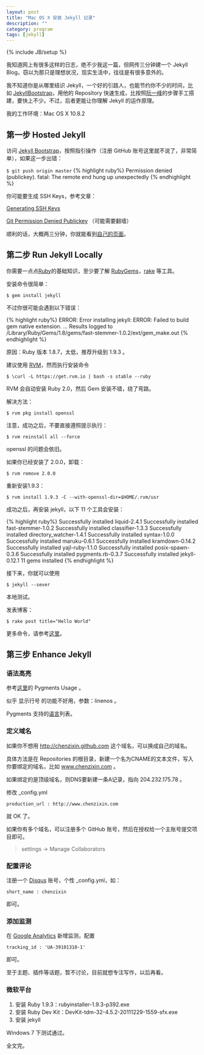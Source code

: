 ```yaml
---
layout: post
title: "Mac OS X 安装 Jekyll 记录"
description: ""
category: program
tags: [jekyll]
---
```

{% include JB/setup %}

我知道网上有很多这样的日志，绝不少我这一篇，但网传三分钟建一个 Jekyll Blog，窃以为那只是理想状况，现实生活中，往往是有很多意外的。

我不知道你是从哪里结识 Jekyll，一个好的引路人，也能节约你不少的时间，比如 [JekyllBootstrap](http://jekyllbootstrap.com/)，用他的 Repository 快速生成，比按照[阮一峰](http://www.ruanyifeng.com/blog/2012/08/blogging_with_jekyll.html)的步骤手工搭建，要快上不少。不过，后者更能让你理解 Jekyll 的运作原理。

我的工作环境：Mac OS X 10.8.2

## 第一步 Hosted Jekyll


访问 [Jekyll Bootstrap](http://jekyllbootstrap.com/)，按照指引操作（注册 GitHub 账号这里就不说了，非常简单），如果这一步出错：

`
$ git push origin master
`
{% highlight ruby%}
Permission denied (publickey).
fatal: The remote end hung up unexpectedly
{% endhighlight %}

你可能要生成 SSH Keys，参考文章：

[Generating SSH Keys](https://help.github.com/articles/generating-ssh-keys)

[Git Permission Denied Publickey](http://www.celticwolf.com/blog/2011/02/08/git-permission-denied-publickey/) （可能需要翻墙）

顺利的话，大概两三分钟，你就能看到[自己的页面](http://USERNAME.github.com)。

## 第二步 Run Jekyll Locally

你需要一点点[Ruby](http://www.ruby-lang.org/en/)的基础知识，至少要了解 [RubyGems](http://rubygems.org/)，[rake](http://rubygems.org/gems/rake) 等工具。

安装命令很简单：

`
$ gem install jekyll
`

不过你很可能会遇到以下错误：

{% highlight ruby%}
ERROR:  Error installing jekyll:
	ERROR: Failed to build gem native extension.
...
Results logged to /Library/Ruby/Gems/1.8/gems/fast-stemmer-1.0.2/ext/gem_make.out
{% endhighlight %}

原因：Ruby 版本 1.8.7，太低，推荐升级到 1.9.3 。

建议使用 [RVM](https://rvm.io/)，然而执行安装命令

`
$ \curl -L https://get.rvm.io | bash -s stable --ruby
`

RVM 会自动安装 Ruby 2.0，然后 Gem 安装不错，绕了弯路。

解决方法：

`
$ rvm pkg install openssl
`

注意，成功之后，不要直接遵照提示执行：

`
$ rvm reinstall all --force
`

openssl 的问题会依旧。

如果你已经安装了 2.0.0，卸载：

`
$ rvm remove 2.0.0
`

重新安装1.9.3：

`
$ rvm install 1.9.3 -C --with-openssl-dir=$HOME/.rvm/usr
`

成功之后，再安装 jekyll，以下 11 个工具会安装：

{% highlight ruby%}
Successfully installed liquid-2.4.1
Successfully installed fast-stemmer-1.0.2
Successfully installed classifier-1.3.3
Successfully installed directory_watcher-1.4.1
Successfully installed syntax-1.0.0
Successfully installed maruku-0.6.1
Successfully installed kramdown-0.14.2
Successfully installed yajl-ruby-1.1.0
Successfully installed posix-spawn-0.3.6
Successfully installed pygments.rb-0.3.7
Successfully installed jekyll-0.12.1
11 gems installed
{% endhighlight %}

接下来，你就可以使用

`
$ jekyll --sever
`

本地测试。

发表博客：

`
$ rake post title="Hello World"
`

更多命令，请参考[这里](http://jekyllbootstrap.com/usage/jekyll-quick-start.html)。

## 第三步 Enhance Jekyll


### 语法高亮

参考[这里](https://github.com/mojombo/jekyll/wiki/Install)的 Pygments Usage 。

似乎 显示行号 的功能不好用，参数：linenos 。

Pygments 支持的[语言](http://pygments.org/languages/)列表。

### 定义域名

如果你不想用 http://chenzixin.github.com 这个域名，可以换成自己的域名。

具体方法是在 Repositories 的根目录，新建一个名为CNAME的文本文件，写入你要绑定的域名，比如 www.chenzixin.com 。

如果绑定的是顶级域名，则DNS要新建一条A记录，指向 204.232.175.78 。

修改 \_config.yml


`
production_url : http://www.chenzixin.com
`

就 OK 了。

如果你有多个域名，可以注册多个 GitHub 账号，然后在授权给一个主账号提交项目即可。

>settings -> Manage Collaborators


### 配置评论

注册一个 [Disqus](http://www.disqus.com/) 账号，个性 \_config.yml，如：

`
short_name : chenzixin 
`

即可。

### 添加监测

在 [Google Analytics](https://www.google.com/analytics/) 新增监测，配置

`
tracking_id : 'UA-39101310-1'
`

即可。

至于主题、插件等话题，暂不讨论，目前就想专注写作，以后再看。

### 微软平台

1. 安装 Ruby 1.9.3：rubyinstaller-1.9.3-p392.exe
2. 安装 Ruby Dev Kit：DevKit-tdm-32-4.5.2-20111229-1559-sfx.exe
3. 安装 jekyll

Windows 7 下测试通过。


全文完。






